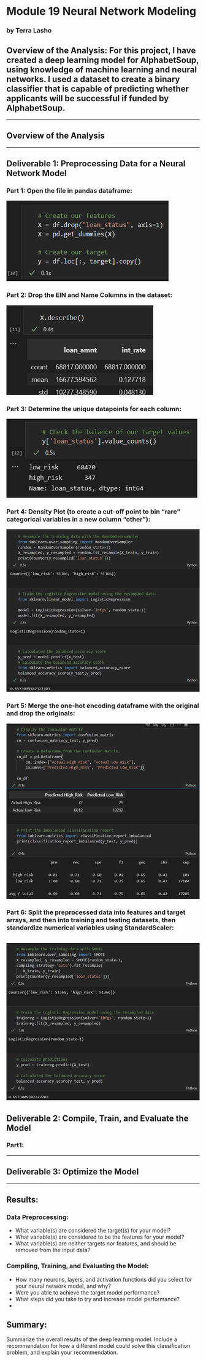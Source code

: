 # Module 19 Neural Network Modeling
### by Terra Lasho 
## Overview of the Analysis: For this project, I have created a deep learning model for AlphabetSoup, using knowledge of machine learning and neural networks.  I used a dataset to create a binary classifier that is capable of predicting whether applicants will be successful if funded by AlphabetSoup.
-----------------------------------------------------------------------------------------------------------------------------------
## Overview of the Analysis
------------------------------------------------------------------------------------------------------------------------------------
## Deliverable 1: Preprocessing Data for a Neural Network Model
### Part 1: Open the file in pandas dataframe:
![](https://github.com/Beetleee/Credit_Risk_Analysis/blob/main/Resources/Plot1.png)
### Part 2: Drop the EIN and Name Columns in the dataset:
![](https://github.com/Beetleee/Credit_Risk_Analysis/blob/main/Resources/Plot2.png)
### Part 3: Determine the unique datapoints for each column:
![](https://github.com/Beetleee/Credit_Risk_Analysis/blob/main/Resources/Plot3.png)
### Part 4: Density Plot (to create a cut-off point to bin “rare” categorical variables in a new column “other”):
![](https://github.com/Beetleee/Credit_Risk_Analysis/blob/main/Resources/Plot4.png)
### Part 5: Merge the one-hot encoding dataframe with the original and drop the originals:
![](https://github.com/Beetleee/Credit_Risk_Analysis/blob/main/Resources/Plot5.png)
### Part 6: Split the preprocessed data into features and target arrays, and then into training and testing datasets, then standardize numerical variables using StandardScaler:
![](https://github.com/Beetleee/Credit_Risk_Analysis/blob/main/Resources/Plot6.png)
-------------------------------------------------------------------------------------------------------------------------------
## Deliverable 2: Compile, Train, and Evaluate the Model
### Part1: 

---------------------------------------------------------------------------------------------------------------------------------
## Deliverable 3: Optimize the Model
-----------------------------------------------------------------------------------------------------------------------------------
## Results:
### Data Preprocessing:
-	What variable(s) are considered the target(s) for your model?
-	What variable(s) are considered to be the features for your model?
-	What variable(s) are neither targets nor features, and should be removed from the input data?
### Compiling, Training, and Evaluating the Model:
-	How many neurons, layers, and activation functions did you select for your neural network model, and why?
-	Were you able to achieve the target model performance?
-	What steps did you take to try and increase model performance?
-	
## Summary:
Summarize the overall results of the deep learning model. Include a recommendation for how a different model could solve this classification problem, and explain your recommendation.

